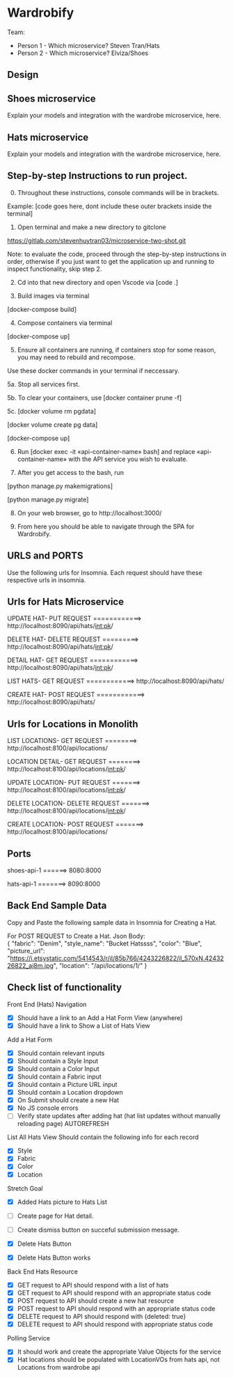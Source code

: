 # Wardrobify

Team:

- Person 1 - Which microservice? Steven Tran/Hats
- Person 2 - Which microservice? Elviza/Shoes

## Design

## Shoes microservice

Explain your models and integration with the wardrobe
microservice, here.

## Hats microservice

Explain your models and integration with the wardrobe
microservice, here.

## Step-by-step Instructions to run project.

0. Throughout these instructions, console commands will be in brackets.

Example: [code goes here, dont include these outer brackets inside the terminal]

1. Open terminal and make a new directory to gitclone

https://gitlab.com/stevenhuytran03/microservice-two-shot.git

Note: to evaluate the code, proceed through the step-by-step instructions in order, otherwise if you just want to get the application up and running to inspect functionality, skip step 2.

2. Cd into that new directory and open Vscode via [code .]

3. Build images via terminal

[docker-compose build]

4. Compose containers via terminal

[docker-compose up]

5. Ensure all containers are running, if containers stop for some reason, you may need to rebuild and recompose.

Use these docker commands in your terminal if neccessary.

5a. Stop all services first.

5b. To clear your containers, use [docker container prune -f]

5c. [docker volume rm pgdata]

[docker volume create pg data]

[docker-compose up]

6. Run [docker exec -it «api-container-name» bash] and replace «api-container-name» with the API service you wish to evaluate.

7. After you get access to the bash, run

[python manage.py makemigrations]

[python manage.py migrate]

8. On your web browser, go to http://localhost:3000/

9. From here you should be able to navigate through the SPA for Wardrobify.

## URLS and PORTS

Use the following urls for Insomnia. Each request should have these respective urls in insomnia.

## Urls for Hats Microservice

UPDATE HAT- PUT REQUEST ============> http://localhost:8090/api/hats/<int:pk>/

DELETE HAT- DELETE REQUEST =========> http://localhost:8090/api/hats/<int:pk>/

DETAIL HAT- GET REQUEST ============> http://localhost:8090/api/hats/<int:pk>/

LIST HATS- GET REQUEST ============> http://localhost:8090/api/hats/

CREATE HAT- POST REQUEST ============> http://localhost:8090/api/hats/

## Urls for Locations in Monolith

LIST LOCATIONS- GET REQUEST ========> http://localhost:8100/api/locations/

LOCATION DETAIL- GET REQUEST ========> http://localhost:8100/api/locations/<int:pk>/

UPDATE LOCATION- PUT REQUEST =======> http://localhost:8100/api/locations/<int:pk>/

DELETE LOCATION- DELETE REQUEST =======> http://localhost:8100/api/locations/<int:pk>/

CREATE LOCATION- POST REQUEST =======> http://localhost:8100/api/locations/

## Ports

shoes-api-1 ======> 8080:8000

hats-api-1 =======> 8090:8000

## Back End Sample Data

Copy and Paste the following sample data in Insomnia for Creating a Hat.

For POST REQUEST to Create a Hat.
Json Body:
<br>
{
"fabric": "Denim",
"style_name": "Bucket Hatssss",
"color": "Blue",
"picture_url": "https://i.etsystatic.com/5414543/r/il/85b766/4243226822/il_570xN.4243226822_aj8m.jpg",
"location": "/api/locations/1/"
}

## Check list of functionality

Front End (Hats)
Navigation

- [x] Should have a link to an Add a Hat Form View (anywhere)
- [x] Should have a link to Show a List of Hats View

Add a Hat Form

- [x] Should contain relevant inputs
- [x] Should contain a Style Input
- [x] Should contain a Color Input
- [x] Should contain a Fabric input
- [x] Should contain a Picture URL input
- [x] Should contain a Location dropdown
- [x] On Submit should create a new Hat
- [x] No JS console errors
- [ ] Verify state updates after adding hat (hat list updates without manually reloading page) AUTOREFRESH

List All Hats View
Should contain the following info for each record

- [x] Style
- [x] Fabric
- [x] Color
- [x] Location

Stretch Goal

- [x] Added Hats picture to Hats List
- [ ] Create page for Hat detail.
- [ ] Create dismiss button on succeful submission message.

- [x] Delete Hats Button
- [x] Delete Hats Button works

Back End
Hats Resource

- [x] GET request to API should respond with a list of hats
- [x] GET request to API should respond with an appropriate status code
- [x] POST request to API should create a new hat resource
- [x] POST request to API should respond with an appropriate status code
- [x] DELETE request to API should respond with {deleted: true}
- [x] DELETE request to API should respond with appropriate status code

Polling Service

- [x] It should work and create the appropriate Value Objects for the service
- [x] Hat locations should be populated with LocationVOs from hats api, not Locations from wardrobe api
